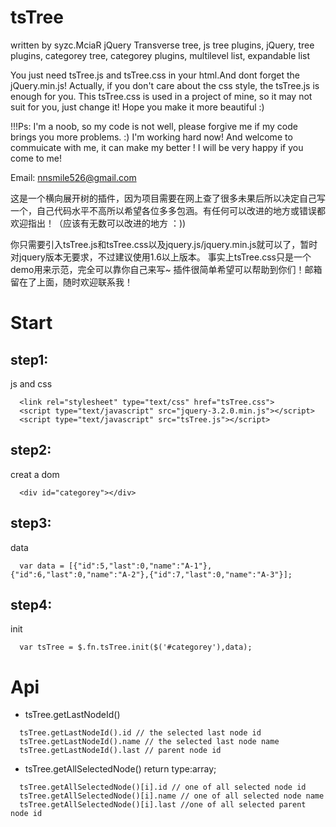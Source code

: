 # tsTree
written by syzc.MciaR
jQuery Transverse tree, js tree plugins, jQuery, tree plugins, categorey tree, categorey plugins, multilevel list, expandable list

You just need tsTree.js and tsTree.css in your html.And dont forget the jQuery.min.js!
Actually, if you don't care about the css style, the tsTree.js is enough for you.
This tsTree.css is used in a project of mine, so it may not suit for you, just change it! Hope you make it more beautiful :)

!!!Ps: I'm a noob, so my code is not well, please forgive me if my code brings you more problems.  :) I'm working hard now!
And welcome to commuicate with me, it can make my better !
I will be very happy if you come to me!

Email: nnsmile526@gmail.com

这是一个横向展开树的插件，因为项目需要在网上查了很多未果后所以决定自己写一个，自己代码水平不高所以希望各位多多包涵。有任何可以改进的地方或错误都欢迎指出！（应该有无数可以改进的地方 ：))

你只需要引入tsTree.js和tsTree.css以及jquery.js/jquery.min.js就可以了，暂时对jquery版本无要求，不过建议使用1.6以上版本。
事实上tsTree.css只是一个demo用来示范，完全可以靠你自己来写~
插件很简单希望可以帮助到你们！邮箱留在了上面，随时欢迎联系我！

# Start
## step1: 
js and css<br/>
```
  <link rel="stylesheet" type="text/css" href="tsTree.css">
  <script type="text/javascript" src="jquery-3.2.0.min.js"></script>
  <script type="text/javascript" src="tsTree.js"></script>
  ```
## step2: 
creat a dom <br/>
```
  <div id="categorey"></div>
```
## step3:
data<br/>
```
  var data = [{"id":5,"last":0,"name":"A-1"},{"id":6,"last":0,"name":"A-2"},{"id":7,"last":0,"name":"A-3"}];
  ```
## step4:
init<br/>
```
  var tsTree = $.fn.tsTree.init($('#categorey'),data);
```
# Api
  * tsTree.getLastNodeId()
  ```
    tsTree.getLastNodeId().id // the selected last node id
    tsTree.getLastNodeId().name // the selected last node name
    tsTree.getLastNodeId().last // parent node id
 ```   
  * tsTree.getAllSelectedNode()
  return type:array;
  ```
    tsTree.getAllSelectedNode()[i].id // one of all selected node id
    tsTree.getAllSelectedNode()[i].name // one of all selected node name
    tsTree.getAllSelectedNode()[i].last //one of all selected parent node id
   ``` 

